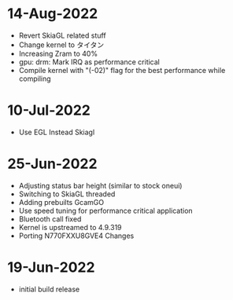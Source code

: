 # 14-Aug-2022
- Revert SkiaGL related stuff
- Change kernel to タイタン
- Increasing Zram to 40%
- gpu: drm: Mark IRQ as performance critical 
- Compile kernel with "(-02)" flag for the best performance while compiling

# 10-Jul-2022
- Use EGL Instead Skiagl

# 25-Jun-2022
- Adjusting status bar height (similar to stock oneui)
- Switching to SkiaGL threaded
- Adding prebuilts GcamGO
- Use speed tuning for performance critical application
- Bluetooth call fixed
- Kernel is upstreamed to 4.9.319
- Porting N770FXXU8GVE4 Changes

# 19-Jun-2022
- initial build release
